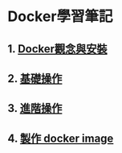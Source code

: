 # Docker學習筆記

## 1. [Docker觀念與安裝](https://github.com/lya79/learningDocker/blob/master/0-docker%E8%A7%80%E5%BF%B5%E8%88%87%E5%AE%89%E8%A3%9D.md)	

## 2. [基礎操作](https://github.com/lya79/learningDocker/blob/master/1-%E5%9F%BA%E7%A4%8E%E6%93%8D%E4%BD%9C.md)

## 3. [進階操作](https://github.com/lya79/learningDocker/blob/master/2-%E9%80%B2%E9%9A%8E%E6%93%8D%E4%BD%9C.md)

## 4. [製作 docker image](https://github.com/lya79/learningDocker/blob/master/3-%E8%A3%BD%E4%BD%9C%20docker%20image.md)